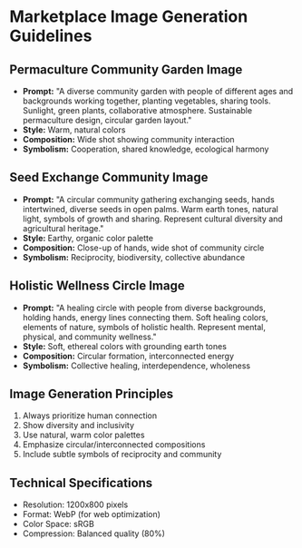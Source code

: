 # Marketplace Image Generation Guidelines

## Permaculture Community Garden Image
- **Prompt:** "A diverse community garden with people of different ages and backgrounds working together, planting vegetables, sharing tools. Sunlight, green plants, collaborative atmosphere. Sustainable permaculture design, circular garden layout."
- **Style:** Warm, natural colors
- **Composition:** Wide shot showing community interaction
- **Symbolism:** Cooperation, shared knowledge, ecological harmony

## Seed Exchange Community Image
- **Prompt:** "A circular community gathering exchanging seeds, hands intertwined, diverse seeds in open palms. Warm earth tones, natural light, symbols of growth and sharing. Represent cultural diversity and agricultural heritage."
- **Style:** Earthy, organic color palette
- **Composition:** Close-up of hands, wide shot of community circle
- **Symbolism:** Reciprocity, biodiversity, collective abundance

## Holistic Wellness Circle Image
- **Prompt:** "A healing circle with people from diverse backgrounds, holding hands, energy lines connecting them. Soft healing colors, elements of nature, symbols of holistic health. Represent mental, physical, and community wellness."
- **Style:** Soft, ethereal colors with grounding earth tones
- **Composition:** Circular formation, interconnected energy
- **Symbolism:** Collective healing, interdependence, wholeness

## Image Generation Principles
1. Always prioritize human connection
2. Show diversity and inclusivity
3. Use natural, warm color palettes
4. Emphasize circular/interconnected compositions
5. Include subtle symbols of reciprocity and community

## Technical Specifications
- Resolution: 1200x800 pixels
- Format: WebP (for web optimization)
- Color Space: sRGB
- Compression: Balanced quality (80%) 
